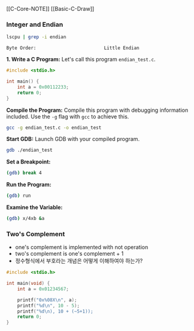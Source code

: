 
[[C-Core-NOTE]]
[[Basic-C-Draw]]

### Integer and Endian

```bash
lscpu | grep -i endian
```
```plaintext
Byte Order:                         Little Endian
```

**1. Write a C Program:** Let's call this program `endian_test.c`.

```c
#include <stdio.h>

int main() {
    int a = 0x00112233;
    return 0;
}
```

**Compile the Program:** Compile this program with debugging information included. Use the `-g` flag with `gcc` to achieve this.

```bash
gcc -g endian_test.c -o endian_test
```

**Start GDB:** Launch GDB with your compiled program.

```bash
gdb ./endian_test
```

**Set a Breakpoint:**

```bash
(gdb) break 4
```

**Run the Program:**

```bash
(gdb) run
```

**Examine the Variable:**

```bash
(gdb) x/4xb &a
```

### Two's Complement

- one's complement is implemented with not operation
- two's complement is one's complement + 1
- 정수형식에서 부호라는 개념은 어떻게 이해하여야 하는가?

```c
#include <stdio.h>

int main(void) {
	int a = 0x01234567;

	printf("0x%08X\n", a);
	printf("%d\n", 10 - 5);
	printf("%d\n), 10 + (~5+1));
	return 0;
}
```
